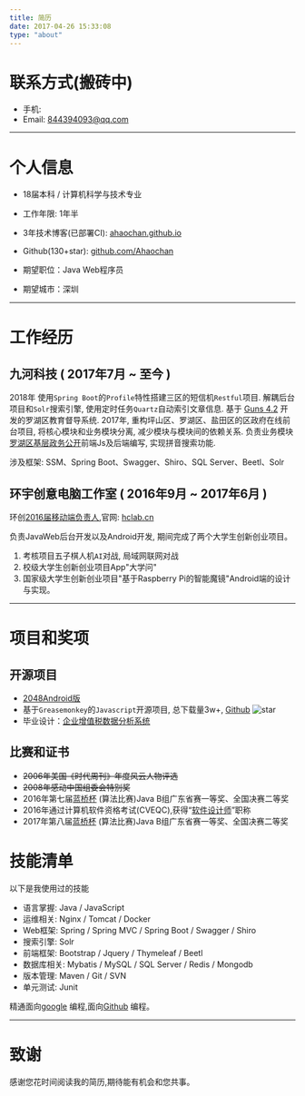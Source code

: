 ```yaml
---
title: 简历
date: 2017-04-26 15:33:08
type: "about"
---
```


<style>
    img { display: inline;}
</style>

# 联系方式(搬砖中)
- 手机: 
- Email: 844394093@qq.com

---
# 个人信息
 - 18届本科 / 计算机科学与技术专业
 - 工作年限: 1年半
 - 3年技术博客(已部署CI): [ahaochan.github.io](https://ahaochan.github.io)
 - Github(130+star): [github.com/Ahaochan](https://github.com/Ahaochan)
 
 
 - 期望职位：Java Web程序员
 - 期望城市：深圳

---

# 工作经历

## 九河科技 ( 2017年7月 ~ 至今 )
2018年
  使用`Spring Boot`的`Profile`特性搭建三区的短信机`Restful`项目.
  解耦后台项目和`Solr`搜索引擎, 使用定时任务`Quartz`自动索引文章信息.
  基于 [Guns 4.2](https://gitee.com/naan1993/guns) 开发的罗湖区教育督导系统.
2017年,
  重构坪山区、罗湖区、盐田区的区政府在线前台项目, 将核心模块和业务模块分离, 减少模块与模块间的依赖关系.
  负责业务模块[罗湖区基层政务公开](http://apps.szlh.gov.cn/apps/jczwgk)前端Js及后端编写, 实现拼音搜索功能.

涉及框架: SSM、Spring Boot、Swagger、Shiro、SQL Server、Beetl、Solr

## 环宇创意电脑工作室 ( 2016年9月 ~ 2017年6月 )

环创[2016届移动端负责人](http://www.hclab.cn/hclab/index.php/Home/Member/former/mb_class/2014.html),官网: [hclab.cn](http://www.hclab.cn/)

负责JavaWeb后台开发以及Android开发, 期间完成了两个大学生创新创业项目。
1. 考核项目五子棋人机`AI`对战, 局域网联网对战
1. 校级大学生创新创业项目App"大学问"
1. 国家级大学生创新创业项目"基于Raspberry Pi的智能魔镜"Android端的设计与实现。

---

# 项目和奖项

## 开源项目
 - [2048Android版](https://github.com/Ahaochan/Game2048)
 - 基于`Greasemonkey`的`Javascript`开源项目, 总下载量3w+, [Github](https://github.com/Ahaochan/Tampermonkey) <img src="https://img.shields.io/github/stars/Ahaochan/Tampermonkey.svg" alt="star" style="display: inline;margin-bottom: -1%;">
 - 毕业设计：[企业增值税数据分析系统](https://github.com/Ahaochan/project)

## 比赛和证书
- ~~2006年美国《时代周刊》年度风云人物评选~~
- ~~2008年感动中国组委会特别奖~~
- 2016年第七届[蓝桥杯](http://www.lanqiao.org/) (算法比赛)Java B组广东省赛一等奖、全国决赛二等奖
- 2016年通过计算机软件资格考试(CVEQC),获得“[软件设计师](https://baike.baidu.com/item/软件设计师)”职称
- 2017年第八届[蓝桥杯](http://www.lanqiao.org/) (算法比赛)Java B组广东省赛一等奖、全国决赛二等奖

# 技能清单

以下是我使用过的技能

- 语言掌握: Java / JavaScript
- 运维相关: Nginx / Tomcat / Docker
- Web框架: Spring / Spring MVC / Spring Boot / Swagger / Shiro
- 搜索引擎: Solr
- 前端框架: Bootstrap / Jquery / Thymeleaf / Beetl
- 数据库相关: Mybatis / MySQL / SQL Server / Redis / Mongodb
- 版本管理: Maven / Git / SVN
- 单元测试: Junit

精通面向[google](www.google.com) 编程,面向[Github](https://github.com/Ahaochan) 编程。

---

# 致谢
感谢您花时间阅读我的简历,期待能有机会和您共事。
